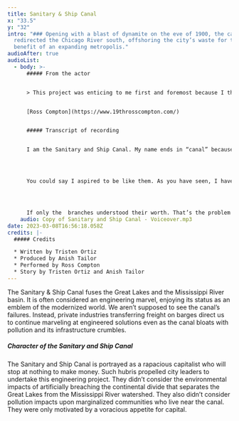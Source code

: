 ```yaml
---
title: Sanitary & Ship Canal
x: "33.5"
y: "32"
intro: "### Opening with a blast of dynamite on the eve of 1900, the canal
  redirected the Chicago River south, offshoring the city’s waste for the
  benefit of an expanding metropolis."
audioAfter: true
audioList:
  - body: >-
      ##### From the actor


      > This project was enticing to me first and foremost because I think it’s a really smart idea! Utilizing narrative monologues delivered through vocal performance to help people learn about the Chicago Area Waterway System is a concept I can definitely get behind. Secondly, I’ve been wanting to do more voiceover work and this was an amazing way to help sharpen my skills, especially since it allowed me to take on a colorful character. It was a lot of fun and I’m thankful for the opportunity!


      [Ross Compton](https://www.19throsscompton.com/)


      ##### Transcript of recording


      I am the Sanitary and Ship Canal. My name ends in “canal” because I just so happen to come from a great lineage of canals. Humble beginnings such as the canals of Amsterdam and Venice to the magnificent marvel that is the Panama Canal.




      You could say I aspired to be like them. As you have seen, I have blazed my own trail to transform Chicago from swamp prairie into a boomtown. I make Chicago matter. Not the main stem, not the north branch, and especially not the south branch– the most ungrateful branch of this city. They spout off about my existence as one of irreparable harm as if I have tainted this city with greed and gluttony. That I’m allowed to be a massive public health risk and affect the neighborhoods around me. I say they’re often hyperbolic. Now, I do recognize my work and my position in this river is… intimidating and difficult to embrace. I see you and I hear you. But I must say,  if the south branch chose to embrace their numerous industrial corridors they would realize how important they were instead of going on about human rights violations.




      If only the  branches understood their worth. That’s the problem with a lot of the branches–except main stem. Though he may be a milksop, he gets the job done. Presenting the city as pretty and posh. Unlike the stem I have to get my hands dirty to ensure this city runs. You see, I do my own sewage. The ships that sail on me are ships I know. I make it my business to see that every ship and turd flows through me to the Des Plaines. I do not botch my reversal flow as I merge with my business partner, the Calumet-Saganashkee (Cal-Sag) Channel. What I am trying to say is I’m fixed like no other branch or channel in this river. I get my hands dirty to make sure this city is held up by my oil drenched hands even if it means picking off a couple of undesirables. I may be capitalist but I’m a staunch believer in Utilitarianism.
    audio: Copy of Sanitary and Ship Canal - Voiceover.mp3
date: 2023-03-08T16:56:18.058Z
credits: |-
  ##### Credits

  * Written by Tristen Ortiz
  * Produced by Anish Tailor
  * Performed by Ross Compton
  * Story by Tristen Ortiz and Anish Tailor
---
```

The Sanitary & Ship Canal fuses the Great Lakes and the Mississippi River basin. It is often considered an engineering marvel, enjoying its status as an emblem of the modernized world. We aren’t supposed to see the canal’s failures. Instead, private industries transferring freight on barges direct us to continue marveling at engineered solutions even as the canal bloats with pollution and its infrastructure crumbles.

##### Character of the Sanitary and Ship Canal

The Sanitary and Ship Canal is portrayed as a rapacious capitalist who will stop at nothing to make money. Such hubris propelled city leaders to undertake this engineering project. They didn’t consider the environmental impacts of artificially breaching the continental divide that separates the Great Lakes from the Mississippi River watershed. They also didn’t consider pollution impacts upon marginalized communities who live near the canal. They were only motivated by a voracious appetite for capital.
